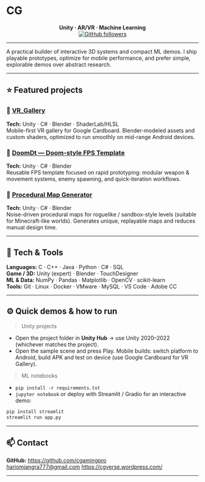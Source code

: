# CG

<div align="center">

**Unity · AR/VR · Machine Learning**  
[![GitHub followers](https://img.shields.io/github/followers/cgamingpro?label=follow&style=social)](https://github.com/cgamingpro)

</div>

---

A practical builder of interactive 3D systems and compact ML demos. I ship playable prototypes, optimize for mobile performance, and prefer simple, explorable demos over abstract research.

---

## ⭐ Featured projects

### 🔹 [VR_Gallery](https://github.com/cgamingpro/VR_Gallery)  
**Tech:** Unity · C# · Blender · ShaderLab/HLSL  
Mobile-first VR gallery for Google Cardboard. Blender-modeled assets and custom shaders, optimized to run smoothly on mid-range Android devices.

### 🔹 [DoomDt — Doom-style FPS Template](https://github.com/cgamingpro/DoomDt)  
**Tech:** Unity · C# · Blender  
Reusable FPS template focused on rapid prototyping: modular weapon & movement systems, enemy spawning, and quick-iteration workflows.

### 🔹 [Procedural Map Generator](https://github.com/cgamingpro/ProceduralDungeonGenrator)  
**Tech:** Unity · C# · Blender  
Noise-driven procedural maps for roguelike / sandbox-style levels (suitable for Minecraft-like worlds). Generates unique, replayable maps and reduces manual design time.

---

## 🧰 Tech & Tools

**Languages:** C · C++ · Java · Python · C# · SQL  
**Game / 3D:** Unity (expert) · Blender · TouchDesigner  
**ML & Data:** NumPy · Pandas · Matplotlib · OpenCV · scikit-learn  
**Tools:** Git · Linux · Docker · VMware · MySQL · VS Code · Adobe CC

---

## ⚙️ Quick demos & how to run

> Unity projects  
- Open the project folder in **Unity Hub** → use Unity 2020–2022 (whichever matches the project).  
- Open the sample scene and press Play. Mobile builds: switch platform to Android, build APK and test on device (use Google Cardboard for VR Gallery).

> ML notebooks  
- `pip install -r requirements.txt`  
- `jupyter notebook` or deploy with Streamlit / Gradio for an interactive demo:  
```bash
pip install streamlit
streamlit run app.py
```

---

## 📫 Contact
**GitHub:** https://github.com/cgamingpro  
hariomjangra777@gmail.com 
https://cgverse.wordpress.com/

---

